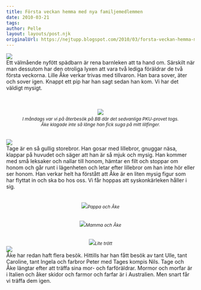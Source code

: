 ```yaml
---
title: Första veckan hemma med nya familjemedlemmen
date: 2010-03-21
tags: 	
author: Pelle
layout: layouts/post.njk
originalUrl: https://nejtupp.blogspot.com/2010/03/forsta-veckan-hemma-med-nya.html
---
```


<img src="../../../../img/F%C3%B6rsta+veckan-_MG_0730.jpg"><br>Ett välmående nyfött spädbarn är rena barnleken att ta hand om. Särskilt när man dessutom har den otroliga lyxen att vara två lediga föräldrar de två första veckorna. Lille Åke verkar trivas med tillvaron. Han bara sover, äter och sover igen. Knappt ett pip har han sagt sedan han kom. Vi har det väldigt mysigt.<br><br><br><div style="text-align: center;"><img src="../../../../img/%C3%85terbes%C3%B6k+p%C3%A5+S%C3%96S-_MG_0715-blurred.jpg"><span style="font-size:85%;"><span style="font-style: italic;"><br>I måndags var vi på återbesök på BB där det sedvanliga PKU-provet togs.<br>Åke klagade inte så länge han fick suga på mitt lillfinger.<br><br></span></span></div><br><img src="../../../../img/F%C3%B6rsta+veckan-_MG_0423.jpg"><br>Tage är en så gullig storebror. Han gosar med lillebror, gnuggar näsa, klappar på huvudet och säger att han är så mjuk och mysig. Han kommer med små leksaker och nallar till honom, hämtar en filt och stoppar om honom och går runt i lägenheten och letar efter lillebror om han inte hör eller ser honom. Han verkar helt ha förstått att Åke är en liten mysig figur som har flyttat in och ska bo hos oss. Vi får hoppas att syskonkärleken håller i sig.<br><br><br><div style="text-align: center;"><img src="../../../../img/F%C3%B6rsta+veckan-_MG_0756.jpg"><span style="font-size:85%;"><span style="font-style: italic;">Pappa och Åke<br><br><br></span></span><div style="text-align: center;"><img src="../../../../img/F%C3%B6rsta+veckan-_MG_0481.jpg"><span style="font-size:85%;"><span style="font-style: italic;">Mamma och Åke<br><br><br></span></span></div></div><div style="text-align: center;"><img src="../../../../img/F%C3%B6rsta+veckan-_MG_0735.jpg"><span style="font-size:85%;"><span style="font-style: italic;">Lite trött</span><br></span></div><img src="../../../../img/F%C3%B6rsta+veckan-_MG_0517.jpg"><br>Åke har redan haft flera besök. Hittills har han fått besök av tant Ulle, tant Caroline, tant Ingela och farbror Peter med Tages kompis Nils. Tage och Åke längtar efter att träffa sina mor- och farföräldrar. Mormor och morfar är i Italien och åker skidor och farmor och farfar är i Australien. Men snart får vi träffa dem igen.
<!-- no comments on this post -->